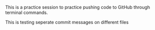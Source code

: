 This is a practice session to practice pushing code to GitHub through terminal commands. 

This is testing seperate commit messages on different files 